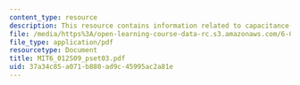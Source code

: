 ```yaml
---
content_type: resource
description: This resource contains information related to capacitance-voltage.
file: /media/https%3A/open-learning-course-data-rc.s3.amazonaws.com/6-012-microelectronic-devices-and-circuits-spring-2009/37a34c85a071b880ad9c45995ac2a81e_MIT6_012S09_pset03.pdf
file_type: application/pdf
resourcetype: Document
title: MIT6_012S09_pset03.pdf
uid: 37a34c85-a071-b880-ad9c-45995ac2a81e
---
```

